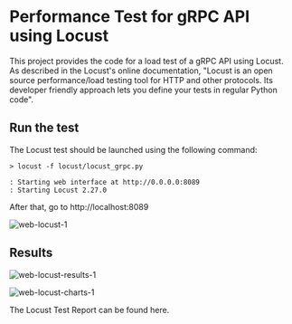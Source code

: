 # Performance Test for gRPC API using Locust

This project provides the code for a load test of a gRPC API using Locust. As described in the Locust's online documentation, "Locust is an open source performance/load testing tool for HTTP and other protocols. Its developer friendly approach lets you define your tests in regular Python code".

## Run the test
The Locust test should be launched using the following command: 
```
> locust -f locust/locust_grpc.py

: Starting web interface at http://0.0.0.0:8089
: Starting Locust 2.27.0

```
After that, go to http://localhost:8089

![web-locust-1](https://github.com/sdejesusp/mg-load-test/assets/36713176/aec1d301-1262-4bf6-a2fe-a265284536ed)

## Results
![web-locust-results-1](https://github.com/sdejesusp/mg-load-test/assets/36713176/c8c6d988-5a34-49df-91f3-9f0b7c5cd67e)

![web-locust-charts-1](https://github.com/sdejesusp/mg-load-test/assets/36713176/85e0d6f5-ec9a-4a69-bd7c-898533240db3)

The Locust Test Report can be found here. 
